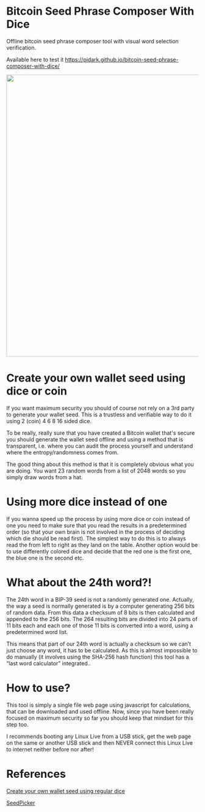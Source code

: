 # Bitcoin Seed Phrase Composer With Dice
Offline bitcoin seed phrase composer tool with visual word selection verification.

Available here to test it https://pidark.github.io/bitcoin-seed-phrase-composer-with-dice/

<p align="center">
  <img src="./preview.gif" width="738">
</p>

# Create your own wallet seed using dice or coin
If you want maximum security you should of course not rely on a 3rd party to generate your wallet seed. This is a trustless and verifiable way to do it using 2 (coin) 4 6 8 16 sided dice.

To be really, really sure that you have created a Bitcoin wallet that's secure you should generate the wallet seed offline and using a method that is transparent, i.e. where you can audit the process yourself and understand where the entropy/randomness comes from.

The good thing about this method is that it is completely obvious what you are doing. You want 23 random words from a list of 2048 words so you simply draw words from a hat.

# Using more dice instead of one
If you wanna speed up the process by using more dice or coin instead of one you need to make sure that you read the results in a predetermined order (so that your own brain is not involved in the process of deciding which die should be read first). The simplest way to do this is to always read the from left to right as they land on the table. Another option would be to use differently colored dice and decide that the red one is the first one, the blue one is the second etc.

# What about the 24th word?!
The 24th word in a BIP-39 seed is not a randomly generated one. Actually, the way a seed is normally generated is by a computer generating 256 bits of random data. From this data a checksum of 8 bits is then calculated and appended to the 256 bits. The 264 resulting bits are divided into 24 parts of 11 bits each and each one of those 11 bits is converted into a word, using a predetermined word list.

This means that part of our 24th word is actually a checksum so we can’t just choose any word, it has to be calculated. As this is almost impossible to do manually (it involves using the SHA-256 hash function) this tool has a “last word calculator” integrated..

# How to use?
This tool is simply a single file web page using javascript for calculations, that can be downloaded and used offline. Now, since you have been really focused on maximum security so far you should keep that mindset for this step too.

I recommends booting any Linux Live from a USB stick, get the web page on the same or another USB stick and then NEVER connect this Linux Live to internet neither before nor after!

# References
[Create your own wallet seed using regular dice](https://en.bitcoin.se/articles/create-your-own-wallet-seed-using-regular-dice) 

[SeedPicker](https://seedpicker.net/calculator/last-word.html)


